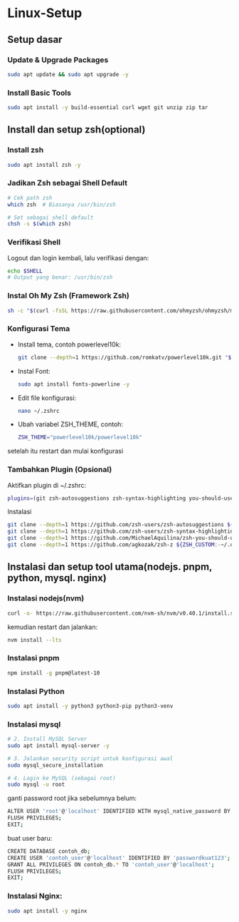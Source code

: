 # Linux-Setup

## Setup dasar
### Update & Upgrade Packages
```bash
sudo apt update && sudo apt upgrade -y
```
### Install Basic Tools
```bash
sudo apt install -y build-essential curl wget git unzip zip tar
```

## Install dan setup zsh(optional)

### Install zsh
```bash
sudo apt install zsh -y
```

### Jadikan Zsh sebagai Shell Default
```bash
# Cek path zsh
which zsh  # Biasanya /usr/bin/zsh

# Set sebagai shell default
chsh -s $(which zsh)
```

### Verifikasi Shell
Logout dan login kembali, lalu verifikasi dengan:
```bash
echo $SHELL
# Output yang benar: /usr/bin/zsh
```

### Instal Oh My Zsh (Framework Zsh)
```bash
sh -c "$(curl -fsSL https://raw.githubusercontent.com/ohmyzsh/ohmyzsh/master/tools/install.sh)"
```

### Konfigurasi Tema
- Install tema, contoh powerlevel10k:
  ```bash
  git clone --depth=1 https://github.com/romkatv/powerlevel10k.git "${ZSH_CUSTOM:-$HOME/.oh-my-zsh/custom}/themes/powerlevel10k"
  ```
- Instal Font:
  ```bash
  sudo apt install fonts-powerline -y
  ```
- Edit file konfigurasi:
  ```bash
  nano ~/.zshrc
  ```
- Ubah variabel ZSH_THEME, contoh:
  ```bash
  ZSH_THEME="powerlevel10k/powerlevel10k"
  ```
setelah itu restart dan mulai konfigurasi

### Tambahkan Plugin (Opsional)
Aktifkan plugin di ~/.zshrc:
```bash
plugins=(git zsh-autosuggestions zsh-syntax-highlighting you-should-use z)
```
Instalasi
```bash
git clone --depth=1 https://github.com/zsh-users/zsh-autosuggestions ${ZSH_CUSTOM:-~/.oh-my-zsh/custom}/plugins/zsh-autosuggestions
git clone --depth=1 https://github.com/zsh-users/zsh-syntax-highlighting.git ${ZSH_CUSTOM:-~/.oh-my-zsh/custom}/plugins/zsh-syntax-highlighting
git clone --depth=1 https://github.com/MichaelAquilina/zsh-you-should-use.git ${ZSH_CUSTOM:-~/.oh-my-zsh/custom}/plugins/you-should-use
git clone --depth=1 https://github.com/agkozak/zsh-z ${ZSH_CUSTOM:-~/.oh-my-zsh/custom}/plugins/zsh-z
```

## Instalasi dan setup tool utama(nodejs. pnpm, python, mysql. nginx)
### Instalasi nodejs(nvm)
```bash
curl -o- https://raw.githubusercontent.com/nvm-sh/nvm/v0.40.1/install.sh | bash
```
kemudian restart dan jalankan:
```bash
nvm install --lts
```

### Instalasi pnpm
```bash
npm install -g pnpm@latest-10
```

### Instalasi Python
```bash
sudo apt install -y python3 python3-pip python3-venv
```

### Instalasi mysql
```bash
# 2. Install MySQL Server
sudo apt install mysql-server -y

# 3. Jalankan security script untuk konfigurasi awal
sudo mysql_secure_installation

# 4. Login ke MySQL (sebagai root)
sudo mysql -u root
```

ganti password root jika sebelumnya belum:
```bash
ALTER USER 'root'@'localhost' IDENTIFIED WITH mysql_native_password BY 'password-kuat123';
FLUSH PRIVILEGES;
EXIT;
```

buat user baru:
```bash
CREATE DATABASE contoh_db;
CREATE USER 'contoh_user'@'localhost' IDENTIFIED BY 'passwordkuat123';
GRANT ALL PRIVILEGES ON contoh_db.* TO 'contoh_user'@'localhost';
FLUSH PRIVILEGES;
EXIT;
```

### Instalasi Nginx:
```bash
sudo apt install -y nginx
```